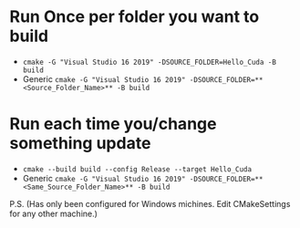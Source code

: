 # Run Once per folder you want to build
- `cmake -G "Visual Studio 16 2019" -DSOURCE_FOLDER=Hello_Cuda -B build`
- Generic `cmake -G "Visual Studio 16 2019" -DSOURCE_FOLDER=**<Source_Folder_Name>** -B build`
  
# Run each time you/change something update
- `cmake --build build --config Release --target Hello_Cuda`
- Generic `cmake -G "Visual Studio 16 2019" -DSOURCE_FOLDER=**<Same_Source_Folder_Name>** -B build`

P.S. (Has only been configured for Windows michines. Edit CMakeSettings for any other machine.)
